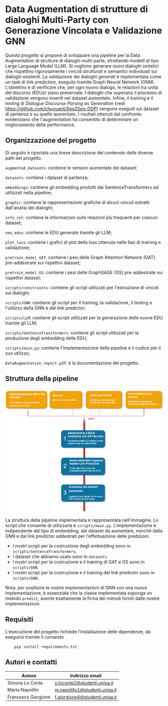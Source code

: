 # Data Augmentation di strutture di dialoghi Multi-Party con Generazione Vincolata e Validazione GNN

Questo progetto si propone di sviluppare una pipeline per la Data Augmentation
di strutture di dialoghi multi-parte, sfruttando modelli di tipo Large Language Model
(LLM). Si vogliono generare nuovi dialoghi sintetici che rispettino rigorosamente 
i vincoli strutturali e semantici individuati sui dialoghi esistenti. La validazione dei 
dialoghi generati è implementata come un task di link prediction, eseguito tramite
Graph Neural Network (GNN). L'obiettivo è di verificare che, per ogni nuovo dialogo, le
relazioni tra unità del discorso (EDUs) siano preservate. I dialoghi che superano il processo
di validazione vengono inseriti nel dataset aumentato. Infine, il training e il testing di _Dialogue Discourse Parsing as Generation_
(vedi https://github.com/chuyuanli/Seq2Seq-DDP)
vengono eseguiti sul dataset di partenza e su quello aumentato. I risultati ottenuti dal confronto evidenziano
che l'augmentation ha consentito di determinare un miglioramento delle performance. 


## Organizzazione del progetto
Di seguito è riportata una breve descrizione del contenuto delle diverse path del progetto.

`augmented_datasets`: contiene le versioni aumentate dei dataset;

`datasets`: contiene i dataset di partenza;

`embeddings`: contiene gli embedding prodotti dai SentenceTransformers ed utilizzati nella pipeline;

`graphic`: contiene le rappresentazioni grafiche di alcuni vincoli estratti dall'analisi dei dialoghi;

`info_rel`: contiene le informazioni sulle relazioni più frequenti per ciascun dataset;

`new_edus`: contiene le EDU generate tramite gli LLM;

`plot_loss`: contiene i grafici di plot della loss ottenuta nelle fasi di training e validazione;

`pretrain_model_GAT`: contiene i pesi delle Graph Attention Network (GAT) pre-addestrate sui rispettivi dataset;

`pretrain_model_GS`: contiene i pesi delle GraphSAGE (GS) pre-addestrate sui rispettivi dataset;

`scripts/constraints`: contiene gli script utilizzati per l'estrazione di vincoli sui dialoghi;

`scripts/GNN`: contiene gli script per il training, la validazione, il testing e l'utilizzo della GNN e del link predictor;

`scripts/LLM`: contiene gli script utilizzati per la generazione delle nuove EDU tramite gli LLM;

`scripts/SentenceTransformers`: contiene gli script utilizzati per la produzione degli embedding delle EDU;

`scripts/main.py`: contiene l'implementazione della pipeline e il codice per il suo utilizzo;

`DataAugmentation_report.pdf`: è la documentazione del progetto.



## Struttura della pipeline
![Descrizione dell'immagine](imgs/pipeline.png)

La struttura della pipeline implementata è rappresentata nell'immagine. Lo script che consente di utilizzarla
è `scripts/main.py`. L'implementazione è indipendente
dal tipo di embedding, dal dataset da aumentare, nonché dalla GNN e dal link predictor addestrati per
l'effettuazione delle predizioni.

- I nostri script per la costruzione degli embedding sono in `scripts/SentenceTransformers`.
- I dataset che abbiamo usato sono in `datasets`.
- I nostri script per la costruzione e il training di GAT e GS sono in `scripts/GNN`.
- I nostri script per la costruzione e il training del link predictor sono in `scripts/GNN`.

Nota: per sostituire le nostre implementazioni di GNN con una nuova implementazione, è essenziale che la classe
implementata esponga un metodo `predict`, avente esattamente la firma dei metodi forniti dalle nostre implementazioni.



## Requisiti
L'esecuzione del progetto richiede l'installazione delle dipendenze, da eseguirsi tramite il comando
```
    pip install requirements.txt
```


## Autori e contatti
| Autore              | Indirizzo email                |
|---------------------|--------------------------------|
| Simona Lo Conte     | s.loconte2@studenti.unisa.it   |
| Marta Napolillo     | m.napolillo1@studenti.unisa.it |
| Francesco Giorgione | f.giorgione4@studenti.unisa.it |

